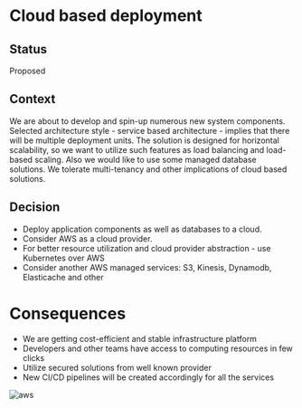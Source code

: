 # Cloud based deployment
## Status
Proposed
## Context
We are about to develop and spin-up numerous new system components. Selected architecture style - service based architecture - implies that there will be multiple deployment units. The solution is designed for horizontal scalability, so we want to utilize such features as load balancing and load-based scaling. Also we would like to use some managed database solutions.
We tolerate multi-tenancy and other implications of cloud based solutions.
## Decision
* Deploy application components as well as databases to a cloud.
* Consider AWS as a cloud provider.
* For better resource utilization and cloud provider abstraction - use Kubernetes over AWS
* Consider another AWS managed services: S3, Kinesis, Dynamodb, Elasticache and other
# Consequences
* We are getting cost-efficient and stable infrastructure platform
* Developers and other teams have access to computing resources in few clicks
* Utilize secured solutions from well known provider
* New CI/CD pipelines will be created accordingly for all the services


![aws](https://jsconsulting.services/wp-content/uploads/2018/05/AWS-Logo-small.jpg)